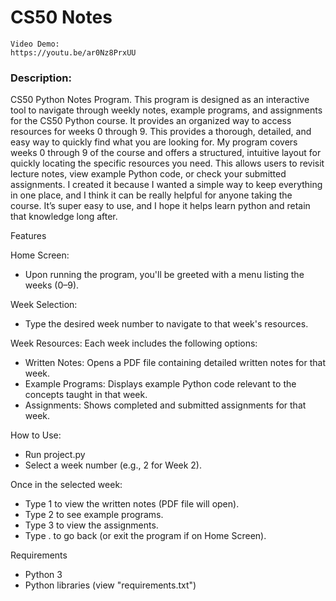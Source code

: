 # CS50 Notes
    Video Demo:  
    https://youtu.be/ar0Nz8PrxUU
    
### Description: 
CS50 Python Notes Program. This program is designed as an interactive tool to navigate through weekly notes, example programs, and assignments for the CS50 Python course. It provides an organized way to access resources for weeks 0 through 9. This provides a thorough, detailed, and easy way to quickly find what you are looking for. My program covers weeks 0 through 9 of the course and offers a structured, intuitive layout for quickly locating the specific resources you need. This allows users to revisit lecture notes, view example Python code, or check your submitted assignments. I created it because I wanted a simple way to keep everything in one place, and I think it can be really helpful for anyone taking the course. It’s super easy to use, and I hope it helps learn python and retain that knowledge long after.

Features

Home Screen:
- Upon running the program, you'll be greeted with a menu listing the weeks (0–9).

Week Selection:
- Type the desired week number to navigate to that week's resources.

Week Resources:
Each week includes the following options:
- Written Notes: Opens a PDF file containing detailed written notes for that week.
- Example Programs: Displays example Python code relevant to the concepts taught in that week.
- Assignments: Shows completed and submitted assignments for that week.

How to Use:
- Run project.py
- Select a week number (e.g., 2 for Week 2).

Once in the selected week:
- Type 1 to view the written notes (PDF file will open).
- Type 2 to see example programs.
- Type 3 to view the assignments.
- Type . to go back (or exit the program if on Home Screen).

Requirements
- Python 3
- Python libraries (view "requirements.txt")
